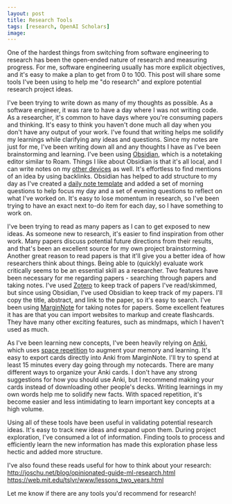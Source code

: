```yaml
---
layout: post
title: Research Tools
tags: [research, OpenAI Scholars]
image:
---
```

One of the hardest things from switching from software engineering to research has been the open-ended nature of research and measuring progress. For me, software engineering usually has more explicit objectives, and it's easy to make a plan to get from 0 to 100. This post will share some tools I've been using to help me "do research" and explore potential research project ideas.

I've been trying to write down as many of my thoughts as possible. As a software engineer, it was rare to have a day where I was not writing code. As a researcher, it's common to have days where you're consuming papers and thinking. It's easy to think you haven't done much all day when you don't have any output of your work. I've found that writing helps me solidify my learnings while clarifying any ideas and questions. Since my notes are just for me, I've been writing down all and any thoughts I have as I've been brainstorming and learning. I've been using [Obsidian](https://obsidian.md/), which is a notetaking editor similar to Roam. Things I like about Obsidian is that it's all local, and I can write notes on my [other devices](https://forum.obsidian.md/t/how-do-i-work-with-obsidian-on-mobile/471) as well. It's effortless to find mentions of an idea by using backlinks. Obsidian has helped to add structure to my day as I've created a [daily note template](https://forum.obsidian.md/t/how-i-use-daily-notes/3057) and added a set of morning questions to help focus my day and a set of evening questions to reflect on what I've worked on. It's easy to lose momentum in research, so I've been trying to have an exact next to-do item for each day, so I have something to work on.

I've been trying to read as many papers as I can to get exposed to new ideas. As someone new to research, it's easier to find inspiration from other work. Many papers discuss potential future directions from their results, and that's been an excellent source for my own project brainstorming. Another great reason to read papers is that it'll give you a better idea of how researchers think about things. Being able to (quickly) evaluate work critically seems to be an essential skill as a researcher. Two features have been necessary for me regarding papers - searching through papers and taking notes. I've used [Zotero](https://www.zotero.org/) to keep track of papers I've read/skimmed, but since using Obsidian, I've used Obsidian to keep track of my papers. I'll copy the title, abstract, and link to the paper, so it's easy to search. I've been using [MarginNote](https://www.marginnote.com/) for taking notes for papers. Some excellent features it has are that you can import websites to markup and create flashcards. They have many other exciting features, such as mindmaps, which I haven't used as much.

As I've been learning new concepts, I've been heavily relying on [Anki](https://apps.ankiweb.net/), which uses [space repetition](http://augmentingcognition.com/ltm.html) to augment your memory and learning. It's easy to export cards directly into Anki from MarginNote. I'll try to spend at least 15 minutes every day going through my notecards. There are many different ways to organize your Anki cards. I don't have any strong suggestions for how you should use Anki, but I recommend making your cards instead of downloading other people's decks. Writing learnings in my own words help me to solidify new facts. With spaced repetition, it's become easier and less intimidating to learn important key concepts at a high volume.

Using all of these tools have been useful in validating potential research ideas. It's easy to track new ideas and expand upon them. During project exploration, I've consumed a lot of information. Finding tools to process and efficiently learn the new information has made this exploration phase less hectic and added more structure.

I've also found these reads useful for how to think about your research:
http://joschu.net/blog/opinionated-guide-ml-research.html
https://web.mit.edu/tslvr/www/lessons_two_years.html

Let me know if there are any tools you'd recommend for research!
